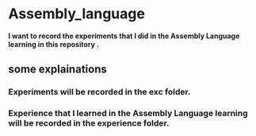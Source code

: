 # Assembly_language

**I want to record the experiments that I did in the Assembly Language learning in this repository .**

## some explainations

### Experiments will be recorded in the exc folder.
### Experience that I learned in the Assembly Language learning will be recorded in the experience folder.
